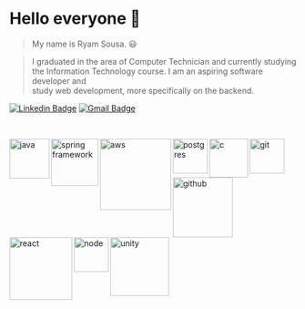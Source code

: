 # Hello everyone 👋

>My name is Ryam Sousa. :smiley:

<p>

>I graduated in the area of Computer Technician and currently studying 
>the Information Technology course. I am an aspiring software developer and     
>study web development, more specifically on the backend. 

</p>
<p>

  [![Linkedin Badge](https://img.shields.io/badge/-Ryam%20Sousa-blue?style=flat-square&logo=Linkedin&logoColor=white&link=https://www.linkedin.com/in/ryamsousa/)](https://www.linkedin.com/in/ryamsousa/)
  [![Gmail Badge](https://img.shields.io/badge/-ryam.sousa123@gmail.com-red?style=flat-square&logo=Gmail&logoColor=white&link=mailto:diego.schell.f@gmail.com)](mailto:ryam.sousa123@gmail.com)

</p>
<br/>
<p>
  <img align="left" alt="java" width="70px" src="https://i.imgur.com/3e0vBla.jpg" title="source: imgur.com" />
  <img align="left" alt="spring framework" width="83px" src="https://i.imgur.com/9eA4qSK.jpg" title="source: imgur.com" />
  <img align="left" alt="aws" width="125px" src="https://i.imgur.com/fh1wmtk.png" title="source: imgur.com" />
  <img align="left" alt="postgres" width="61px" src="https://i.imgur.com/GAp5WHo.jpg" title="source: imgur.com" />
  <img align="left" alt="c" width="68px" src="https://i.imgur.com/kYBx6ky.jpg" title="source: imgur.com" />  
  <img align="left" alt="git" width="61px" src="https://i.imgur.com/9yeL0a9.jpg" title="source: imgur.com" />
  <img align="left" alt="github" width="105px" src="https://i.imgur.com/BtsGXWM.jpg" title="source: imgur.com" />
  <img align="left" alt="react" width="110px" src="https://i.imgur.com/Bbqf3hb.jpg" title="source: imgur.com" />
  <img align="left" alt="node" width="61px" src="https://i.imgur.com/Ws2opPM.png" title="source: imgur.com" />
  <img align="left" alt="unity" width="103px" src="https://i.imgur.com/Hp36SWZ.png" title="source: imgur.com" />
</p>

